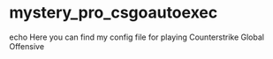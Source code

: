 # mystery_pro_csgoautoexec
echo Here you can find my config file for playing Counterstrike Global Offensive
